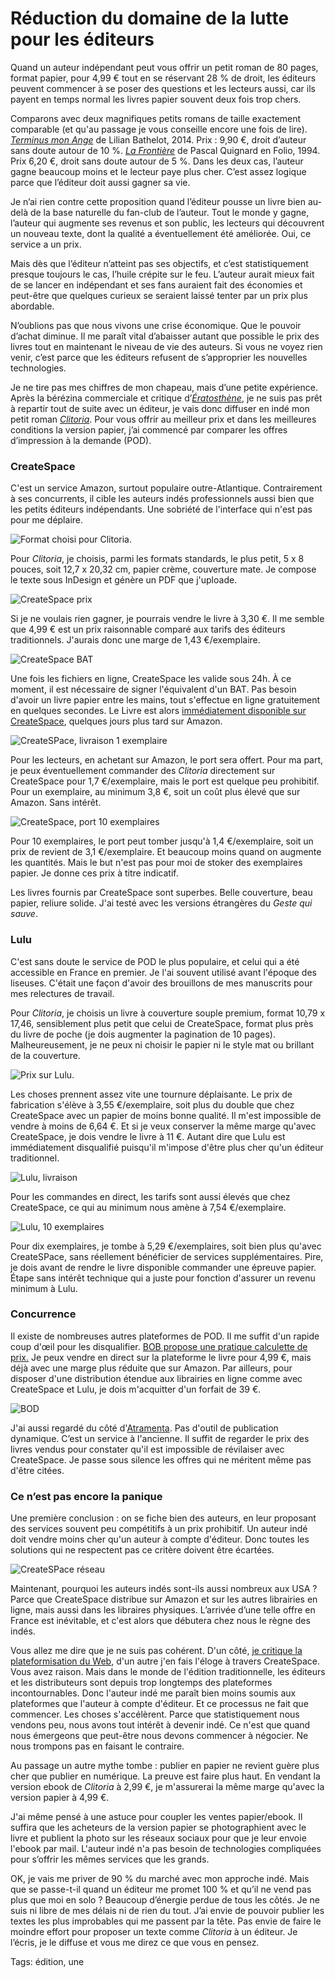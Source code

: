 # Réduction du domaine de la lutte pour les éditeurs

Quand un auteur indépendant peut vous offrir un petit roman de 80 pages, format papier, pour 4,99 € tout en se réservant 28 % de droit, les éditeurs peuvent commencer à se poser des questions et les lecteurs aussi, car ils payent en temps normal les livres papier souvent deux fois trop chers.

Comparons avec deux magnifiques petits romans de taille exactement comparable (et qu'au passage je vous conseille encore une fois de lire). [*Terminus mon Ange*](http://www.amazon.fr/gp/product/2358870714/ref=as_li_tl?ie=UTF8&camp=1642&creative=6746&creativeASIN=2358870714&linkCode=as2&tag=tcrouzetcom-21&linkId=T4DWZASRZ74V5MO3) de Lilian Bathelot, 2014. Prix : 9,90 €, droit d’auteur sans doute autour de 10 %. [*La Frontière*](http://www.amazon.fr/gp/product/2070388042/ref=as_li_tl?ie=UTF8&camp=1642&creative=6746&creativeASIN=2070388042&linkCode=as2&tag=tcrouzetcom-21&linkId=AACPLZA3DCKN2SAL) de Pascal Quignard en Folio, 1994. Prix 6,20 €, droit sans doute autour de 5 %. Dans les deux cas, l’auteur gagne beaucoup moins et le lecteur paye plus cher. C’est assez logique parce que l’éditeur doit aussi gagner sa vie.

Je n’ai rien contre cette proposition quand l’éditeur pousse un livre bien au-delà de la base naturelle du fan-club de l’auteur. Tout le monde y gagne, l’auteur qui augmente ses revenus et son public, les lecteurs qui découvrent un nouveau texte, dont la qualité a éventuellement été améliorée. Oui, ce service a un prix.

Mais dès que l’éditeur n’atteint pas ses objectifs, et c’est statistiquement presque toujours le cas, l’huile crépite sur le feu. L’auteur aurait mieux fait de se lancer en indépendant et ses fans auraient fait des économies et peut-être que quelques curieux se seraient laissé tenter par un prix plus abordable.

N’oublions pas que nous vivons une crise économique. Que le pouvoir d’achat diminue. Il me paraît vital d’abaisser autant que possible le prix des livres tout en maintenant le niveau de vie des auteurs. Si vous ne voyez rien venir, c’est parce que les éditeurs refusent de s’approprier les nouvelles technologies.

Je ne tire pas mes chiffres de mon chapeau, mais d’une petite expérience. Après la bérézina commerciale et critique d’[*Ératosthène*](http://blog.tcrouzet.com/eratosthene/), je ne suis pas prêt à repartir tout de suite avec un éditeur, je vais donc diffuser en indé mon petit roman [*Clitoria*](http://blog.tcrouzet.com/clitoria/). Pour vous offrir au meilleur prix et dans les meilleures conditions la version papier, j’ai commencé par comparer les offres d’impression à la demande (POD).

### CreateSpace

C'est un service Amazon, surtout populaire outre-Atlantique. Contrairement à ses concurrents, il cible les auteurs indés professionnels aussi bien que les petits éditeurs indépendants. Une sobriété de l'interface qui n'est pas pour me déplaire.

![Format choisi pour Clitoria.](http://blog.tcrouzet.comhttps://tcrouzet.com/images_tc/2014/10/pod1.png)

Pour *Clitoria*, je choisis, parmi les formats standards, le plus petit, 5 x 8 pouces, soit 12,7 x 20,32 cm, papier crème, couverture mate. Je compose le texte sous InDesign et génère un PDF que j'uploade.

![CreateSpace prix](http://blog.tcrouzet.comhttps://tcrouzet.com/images_tc/2014/10/pod2.png)

Si je ne voulais rien gagner, je pourrais vendre le livre à 3,30 €. Il me semble que 4,99 € est un prix raisonnable comparé aux tarifs des éditeurs traditionnels. J'aurais donc une marge de 1,43 €/exemplaire.

![CreateSpace BAT](http://blog.tcrouzet.comhttps://tcrouzet.com/images_tc/2014/10/pod7.jpg)

Une fois les fichiers en ligne, CreateSpace les valide sous 24h. À ce moment, il est nécessaire de signer l'équivalent d'un BAT. Pas besoin d'avoir un livre papier entre les mains, tout s'effectue en ligne gratuitement en quelques secondes. Le Livre est alors [immédiatement disponible sur CreateSpace](https://www.createspace.com/5020237), quelques jours plus tard sur Amazon.

![CreateSPace, livraison 1 exemplaire](http://blog.tcrouzet.comhttps://tcrouzet.com/images_tc/2014/10/pod8.png)

Pour les lecteurs, en achetant sur Amazon, le port sera offert. Pour ma part, je peux éventuellement commander des *Clitoria* directement sur CreateSpace pour 1,7 €/exemplaire, mais le port est quelque peu prohibitif. Pour un exemplaire, au minimum 3,8 €, soit un coût plus élevé que sur Amazon. Sans intérêt.

![CreateSpace, port 10 exemplaires](http://blog.tcrouzet.comhttps://tcrouzet.com/images_tc/2014/10/pod9.png)

Pour 10 exemplaires, le port peut tomber jusqu'à 1,4 €/exemplaire, soit un prix de revient de 3,1 €/exemplaire. Et beaucoup moins quand on augmente les quantités. Mais le but n'est pas pour moi de stoker des exemplaires papier. Je donne ces prix à titre indicatif.

Les livres fournis par CreateSpace sont superbes. Belle couverture, beau papier, reliure solide. J'ai testé avec les versions étrangères du *Geste qui sauve*.

### Lulu

C'est sans doute le service de POD le plus populaire, et celui qui a été accessible en France en premier. Je l'ai souvent utilisé avant l'époque des liseuses. C'était une façon d'avoir des brouillons de mes manuscrits pour mes relectures de travail.

Pour *Clitoria*, je choisis un livre à couverture souple premium, format 10,79 x 17,46, sensiblement plus petit que celui de CreateSpace, format plus près du livre de poche (je dois augmenter la pagination de 10 pages). Malheureusement, je ne peux ni choisir le papier ni le style mat ou brillant de la couverture.

![Prix sur Lulu.](http://blog.tcrouzet.comhttps://tcrouzet.com/images_tc/2014/10/pod3.png)

Les choses prennent assez vite une tournure déplaisante. Le prix de fabrication s'élève à 3,55 €/exemplaire, soit plus du double que chez CreateSpace avec un papier de moins bonne qualité. Il m'est impossible de vendre à moins de 6,64 €. Et si je veux conserver la même marge qu'avec CreateSpace, je dois vendre le livre à 11 €. Autant dire que Lulu est immédiatement disqualifié puisqu'il m'impose d'être plus cher qu'un éditeur traditionnel.

![Lulu, livraison](http://blog.tcrouzet.comhttps://tcrouzet.com/images_tc/2014/10/pod4.png)

Pour les commandes en direct, les tarifs sont aussi élevés que chez CreateSpace, ce qui au minimum nous amène à 7,54 €/exemplaire.

![Lulu, 10 exemplaires](http://blog.tcrouzet.comhttps://tcrouzet.com/images_tc/2014/10/pod5.png)

Pour dix exemplaires, je tombe à 5,29 €/exemplaires, soit bien plus qu'avec CreateSPace, sans réellement bénéficier de services supplémentaires. Pire, je dois avant de rendre le livre disponible commander une épreuve papier. Étape sans intérêt technique qui a juste pour fonction d'assurer un revenu minimum à Lulu.

### Concurrence

Il existe de nombreuses autres plateformes de POD. Il me suffit d'un rapide coup d'œil pour les disqualifier. [BOB propose une pratique calculette de prix.](http://www.bod.fr/auteurs/publier-mon-livre/calculette-de-prix.html) Je peux vendre en direct sur la plateforme le livre pour 4,99 €, mais déjà avec une marge plus réduite que sur Amazon. Par ailleurs, pour disposer d'une distribution étendue aux librairies en ligne comme avec CreateSpace et Lulu, je dois m'acquitter d'un forfait de 39 €.

![BOD](http://blog.tcrouzet.comhttps://tcrouzet.com/images_tc/2014/10/pod6.png)

J'ai aussi regardé du côté d'[Atramenta](http://www.atramenta.net/publier/livre.php). Pas d'outil de publication dynamique. C’est un service à l'ancienne. Il suffit de regarder le prix des livres vendus pour constater qu'il est impossible de révilaiser avec CreateSpace. Je passe sous silence les offres qui ne méritent même pas d'être citées.

### Ce n’est pas encore la panique

Une première conclusion : on se fiche bien des auteurs, en leur proposant des services souvent peu compétitifs à un prix prohibitif. Un auteur indé doit vendre moins cher qu'un auteur à compte d'éditeur. Donc toutes les solutions qui ne respectent pas ce critère doivent être écartées.

![CreateSPace réseau](http://blog.tcrouzet.comhttps://tcrouzet.com/images_tc/2014/10/poda.png)

Maintenant, pourquoi les auteurs indés sont-ils aussi nombreux aux USA ? Parce que CreateSpace distribue sur Amazon et sur les autres librairies en ligne, mais aussi dans les libraires physiques. L’arrivée d’une telle offre en France est inévitable, et c'est alors que débutera chez nous le règne des indés.

Vous allez me dire que je ne suis pas cohérent. D'un côté, [je critique la plateformisation du Web](http://blog.tcrouzet.com/2014/09/16/la-fin-de-lartisanat-numerique/), d'un autre j'en fais l'éloge à travers CreateSpace. Vous avez raison. Mais dans le monde de l'édition traditionnelle, les éditeurs et les distributeurs sont depuis trop longtemps des plateformes incontournables. Donc l'auteur indé me paraît bien moins soumis aux plateformes que l'auteur à compte d'éditeur. Et ce processus ne fait que commencer. Les choses s'accélèrent. Parce que statistiquement nous vendons peu, nous avons tout intérêt à devenir indé. Ce n'est que quand nous émergeons que peut-être nous devons commencer à négocier. Ne nous trompons pas en faisant le contraire.

Au passage un autre mythe tombe : publier en papier ne revient guère plus cher que publier en numérique. La preuve est faire plus haut. En vendant la version ebook de *Clitoria* à 2,99 €, je m'assurerai la même marge qu'avec la version papier à 4,99 €.

J'ai même pensé à une astuce pour coupler les ventes papier/ebook. Il suffira que les acheteurs de la version papier se photographient avec le livre et publient la photo sur les réseaux sociaux pour que je leur envoie l'ebook par mail. L'auteur indé n'a pas besoin de technologies compliquées pour s’offrir les mêmes services que les grands.

OK, je vais me priver de 90 % du marché avec mon approche indé. Mais que se passe-t-il quand un éditeur me promet 100 % et qu’il ne vend pas plus que moi en solo ? Beaucoup d’énergie perdue de tous les côtés. Je ne suis ni libre de mes délais ni de rien du tout. J’ai envie de pouvoir publier les textes les plus improbables qui me passent par la tête. Pas envie de faire le moindre effort pour proposer un texte comme *Clitoria* à un éditeur. Je l’écris, je le diffuse et vous me direz ce que vous en pensez.

Tags: édition, une